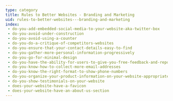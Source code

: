 ```yaml
---
type: category
title: Rules to Better Websites - Branding and Marketing
uid: rules-to-better-websites---branding-and-marketing
index:
 - do-you-add-embedded-social-media-to-your-website-aka-twitter-box
 - do-you-avoid-under-construction
 - do-you-avoid-using-a-counter
 - do-you-do-a-critique-of-competitors-websites
 - do-you-ensure-that-your-contact-details-easy-to-find
 - do-you-gather-more-personal-information-progressively
 - do-you-go-for-minimal-design
 - do-you-have-the-ability-for-users-to-give-you-free-feedback-and-report-bugs-on-every-page
 - do-you-know-how-to-collect-more-email-addresses
 - do-you-know-the-right-format-to-show-phone-numbers
 - do-you-organize-your-product-information-on-your-website-appropriately
 - do-you-show-testimonials-on-your-website
 - does-your-website-have-a-favicon
 - does-your-website-have-an-about-us-section
---
```




